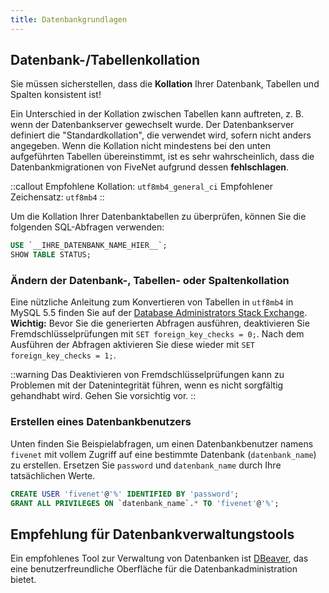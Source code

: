 ```yaml
---
title: Datenbankgrundlagen
---
```


## Datenbank-/Tabellenkollation

Sie müssen sicherstellen, dass die **Kollation** Ihrer Datenbank, Tabellen und Spalten konsistent ist!

Ein Unterschied in der Kollation zwischen Tabellen kann auftreten, z. B. wenn der Datenbankserver gewechselt wurde. Der Datenbankserver definiert die "Standardkollation", die verwendet wird, sofern nicht anders angegeben. Wenn die Kollation nicht mindestens bei den unten aufgeführten Tabellen übereinstimmt, ist es sehr wahrscheinlich, dass die Datenbankmigrationen von FiveNet aufgrund dessen **fehlschlagen**.

::callout
Empfohlene Kollation: `utf8mb4_general_ci`
Empfohlener Zeichensatz: `utf8mb4`
::

Um die Kollation Ihrer Datenbanktabellen zu überprüfen, können Sie die folgenden SQL-Abfragen verwenden:

```sql
USE `__IHRE_DATENBANK_NAME_HIER__`;
SHOW TABLE STATUS;
```

### Ändern der Datenbank-, Tabellen- oder Spaltenkollation

Eine nützliche Anleitung zum Konvertieren von Tabellen in `utf8mb4` in MySQL 5.5 finden Sie auf der [Database Administrators Stack Exchange](https://dba.stackexchange.com/a/104866). **Wichtig:** Bevor Sie die generierten Abfragen ausführen, deaktivieren Sie Fremdschlüsselprüfungen mit `SET foreign_key_checks = 0;`. Nach dem Ausführen der Abfragen aktivieren Sie diese wieder mit `SET foreign_key_checks = 1;`.

::warning
Das Deaktivieren von Fremdschlüsselprüfungen kann zu Problemen mit der Datenintegrität führen, wenn es nicht sorgfältig gehandhabt wird. Gehen Sie vorsichtig vor.
::

### Erstellen eines Datenbankbenutzers

Unten finden Sie Beispielabfragen, um einen Datenbankbenutzer namens `fivenet` mit vollem Zugriff auf eine bestimmte Datenbank (`datenbank_name`) zu erstellen. Ersetzen Sie `password` und `datenbank_name` durch Ihre tatsächlichen Werte.

```sql
CREATE USER 'fivenet'@'%' IDENTIFIED BY 'password';
GRANT ALL PRIVILEGES ON `datenbank_name`.* TO 'fivenet'@'%';
```

## Empfehlung für Datenbankverwaltungstools

Ein empfohlenes Tool zur Verwaltung von Datenbanken ist [DBeaver](https://dbeaver.io/), das eine benutzerfreundliche Oberfläche für die Datenbankadministration bietet.

